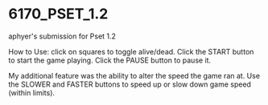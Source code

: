 6170_PSET_1.2
=============

aphyer's submission for Pset 1.2

How to Use: click on squares to toggle alive/dead.  Click the START button to start the game playing.  Click the PAUSE button to pause it.

My additional feature was the ability to alter the speed the game ran at.  Use the SLOWER and FASTER buttons to speed up or slow down game speed (within limits).
